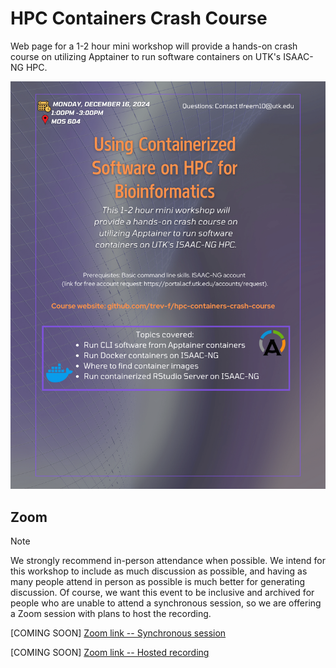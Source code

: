 # HPC Containers Crash Course

Web page for a 1-2 hour mini workshop will provide a hands-on crash course on utilizing Apptainer to run software containers on UTK's ISAAC-NG HPC.

![Check out our flyer](assets/flyer.png)

## Zoom

> [!NOTE]  
> We strongly recommend in-person attendance when possible.
> We intend for this workshop to include as much discussion as possible, and having as many people attend in person as possible is much better for generating discussion.
> Of course, we want this event to be inclusive and archived for people who are unable to attend a synchronous session, so we are offering a Zoom session with plans to host the recording.

[COMING SOON]
[Zoom link -- Synchronous session]()

[COMING SOON]
[Zoom link -- Hosted recording]()
